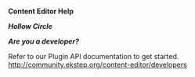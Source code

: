 **Content Editor Help**

***Hollow Circle***


***Are you a developer?***

Refer to our Plugin API documentation to get started.
http://community.ekstep.org/content-editor/developers
